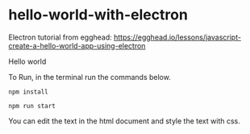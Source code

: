 # hello-world-with-electron
Electron tutorial from egghead: https://egghead.io/lessons/javascript-create-a-hello-world-app-using-electron

Hello world

To Run, in the terminal run the commands below.

```
npm install

npm run start
```

You can edit the text in the html document and style the text with css.